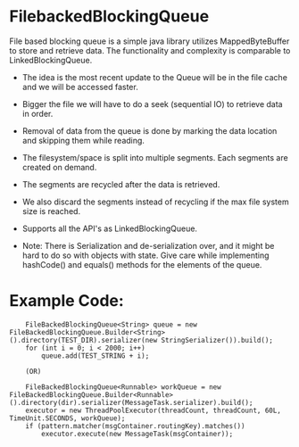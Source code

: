FilebackedBlockingQueue
=======================

File based blocking queue is a simple java library utilizes MappedByteBuffer to store and retrieve data.
The functionality and complexity is comparable to LinkedBlockingQueue.

* The idea is the most recent update to the Queue will be in the file cache and we will be accessed faster. 
* Bigger the file we will have to do a seek (sequential IO) to retrieve data in order.
* Removal of data from the queue is done by marking the data location and skipping them while reading.
* The filesystem/space is split into multiple segments. Each segments are created on demand.
* The segments are recycled after the data is retrieved.
* We also discard the segments instead of recycling if the max file system size is reached.
* Supports all the API's as LinkedBlockingQueue.

* Note: There is Serialization and de-serialization over, and it might be hard to do so with objects with state.
        Give care while implementing hashCode() and equals() methods for the elements of the queue.
        

Example Code:
=============

        FileBackedBlockingQueue<String> queue = new FileBackedBlockingQueue.Builder<String>().directory(TEST_DIR).serializer(new StringSerializer()).build();
        for (int i = 0; i < 2000; i++)
            queue.add(TEST_STRING + i);

        (OR)

        FileBackedBlockingQueue<Runnable> workQueue = new FileBackedBlockingQueue.Builder<Runnable>().directory(dir).serializer(MessageTask.serializer).build();
        executor = new ThreadPoolExecutor(threadCount, threadCount, 60L, TimeUnit.SECONDS, workQueue);
        if (pattern.matcher(msgContainer.routingKey).matches())
            executor.execute(new MessageTask(msgContainer));